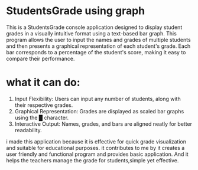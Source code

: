 # StudentsGrade using graph

This is a StudentsGrade console application designed to display student grades in a visually intuitive format using a text-based bar graph. This program allows the user to input the names and grades of multiple students and then presents a graphical representation of each student's grade. Each bar corresponds to a percentage of the student's score, making it easy to compare their performance.

# what it can do:

1. Input Flexibility: Users can input any number of students, along with their respective grades.
2. Graphical Representation: Grades are displayed as scaled bar graphs using the █ character.
3. Interactive Output: Names, grades, and bars are aligned neatly for better readability.

i made this application because it is effective for quick grade visualization and suitable for educational purposes.
it contributes to me by it creates a user friendly and functional program and provides basic application. And it helps the teachers manage the grade for students,simple yet effective.
